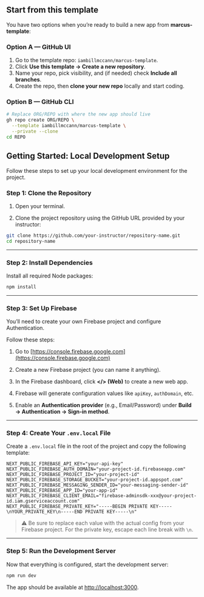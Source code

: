 ## Start from this template

You have two options when you’re ready to build a new app from **marcus-template**:

### Option A — GitHub UI
1. Go to the template repo: `iambillmccann/marcus-template`.
2. Click **Use this template → Create a new repository**.
3. Name your repo, pick visibility, and (if needed) check **Include all branches**.
4. Create the repo, then **clone your new repo** locally and start coding.

### Option B — GitHub CLI
```bash
# Replace ORG/REPO with where the new app should live
gh repo create ORG/REPO \
  --template iambillmccann/marcus-template \
  --private --clone
cd REPO
```


## Getting Started: Local Development Setup

Follow these steps to set up your local development environment for the project.


### **Step 1: Clone the Repository**

1. Open your terminal.

2. Clone the project repository using the GitHub URL provided by your instructor:

```bash
git clone https://github.com/your-instructor/repository-name.git
cd repository-name
```

---

### **Step 2: Install Dependencies**

Install all required Node packages:

```bash
npm install
```

---

### **Step 3: Set Up Firebase**

You’ll need to create your own Firebase project and configure Authentication.

Follow these steps:

1. Go to [https://console.firebase.google.com](https://console.firebase.google.com)

2. Create a new Firebase project (you can name it anything).

3. In the Firebase dashboard, click **\</> (Web)** to create a new web app.

4. Firebase will generate configuration values like `apiKey`, `authDomain`, etc.

5. Enable an **Authentication provider** (e.g., Email/Password) under **Build → Authentication → Sign-in method**.

---

### **Step 4: Create Your `.env.local` File**

Create a `.env.local` file in the root of the project and copy the following template:

```env
NEXT_PUBLIC_FIREBASE_API_KEY="your-api-key"
NEXT_PUBLIC_FIREBASE_AUTH_DOMAIN="your-project-id.firebaseapp.com"
NEXT_PUBLIC_FIREBASE_PROJECT_ID="your-project-id"
NEXT_PUBLIC_FIREBASE_STORAGE_BUCKET="your-project-id.appspot.com"
NEXT_PUBLIC_FIREBASE_MESSAGING_SENDER_ID="your-messaging-sender-id"
NEXT_PUBLIC_FIREBASE_APP_ID="your-app-id"
NEXT_PUBLIC_FIREBASE_CLIENT_EMAIL="firebase-adminsdk-xxx@your-project-id.iam.gserviceaccount.com"
NEXT_PUBLIC_FIREBASE_PRIVATE_KEY="-----BEGIN PRIVATE KEY-----\nYOUR_PRIVATE_KEY\n-----END PRIVATE KEY-----\n"
```

> ⚠️ Be sure to replace each value with the actual config from your Firebase project. For the private key, escape each line break with `\n`.

---

### **Step 5: Run the Development Server**

Now that everything is configured, start the development server:

```bash
npm run dev
```

The app should be available at [http://localhost:3000](http://localhost:3000).
